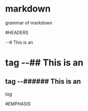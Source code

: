 # markdown
grammar of markdown

#HEADERS

--# This is an <h1> tag
--## This is an <h2> tag
--###### This is an <h6> tag
  
#EMPHASIS  
